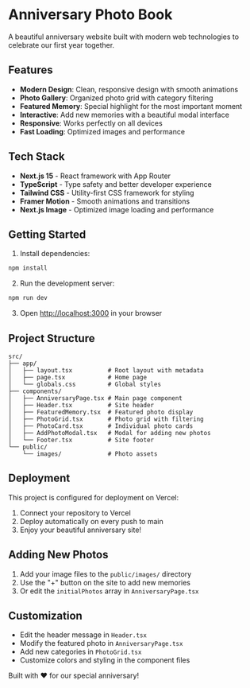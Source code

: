 # Anniversary Photo Book

A beautiful anniversary website built with modern web technologies to celebrate our first year together.

## Features

- **Modern Design**: Clean, responsive design with smooth animations
- **Photo Gallery**: Organized photo grid with category filtering
- **Featured Memory**: Special highlight for the most important moment
- **Interactive**: Add new memories with a beautiful modal interface
- **Responsive**: Works perfectly on all devices
- **Fast Loading**: Optimized images and performance

## Tech Stack

- **Next.js 15** - React framework with App Router
- **TypeScript** - Type safety and better developer experience
- **Tailwind CSS** - Utility-first CSS framework for styling
- **Framer Motion** - Smooth animations and transitions
- **Next.js Image** - Optimized image loading and performance

## Getting Started

1. Install dependencies:
```bash
npm install
```

2. Run the development server:
```bash
npm run dev
```

3. Open [http://localhost:3000](http://localhost:3000) in your browser

## Project Structure

```
src/
├── app/
│   ├── layout.tsx          # Root layout with metadata
│   ├── page.tsx            # Home page
│   └── globals.css         # Global styles
├── components/
│   ├── AnniversaryPage.tsx # Main page component
│   ├── Header.tsx          # Site header
│   ├── FeaturedMemory.tsx  # Featured photo display
│   ├── PhotoGrid.tsx       # Photo grid with filtering
│   ├── PhotoCard.tsx       # Individual photo cards
│   ├── AddPhotoModal.tsx   # Modal for adding new photos
│   └── Footer.tsx          # Site footer
└── public/
    └── images/             # Photo assets
```

## Deployment

This project is configured for deployment on Vercel:

1. Connect your repository to Vercel
2. Deploy automatically on every push to main
3. Enjoy your beautiful anniversary site!

## Adding New Photos

1. Add your image files to the `public/images/` directory
2. Use the "+" button on the site to add new memories
3. Or edit the `initialPhotos` array in `AnniversaryPage.tsx`

## Customization

- Edit the header message in `Header.tsx`
- Modify the featured photo in `AnniversaryPage.tsx`
- Add new categories in `PhotoGrid.tsx`
- Customize colors and styling in the component files

Built with ❤️ for our special anniversary!
